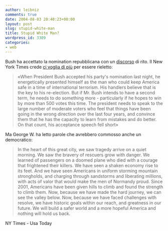 ```yaml
---
author: leibniz
comments: true
date: 2004-08-03 20:40:23+00:00
layout: post
slug: stupid-white-man
title: Stupid White Man?
wordpress_id: 3309
categories:
- web
---
```


Bush ha accettato la nomination repubblicana con un [discorso](http://www.usatoday.com/news/politicselections/nation/president/2004-09-02-bush-text_x.htm) di rito. Il New York Times crede [ci voglia di più](http://www.nytimes.com/2004/09/03/opinion/03fri1.html?pagewanted=print&position=) per essere rieletto: 


> «When President Bush accepted his party's nomination last night, he energetically presented himself as the man who could keep America safe in a time of international terrorism. His handlers believe that is the key to his re-election. But if Mr. Bush intends to have a second term, he needs to do something more - particularly if he hopes to win by more than 500 votes this time. The president needs to speak to the large number of moderate voters who feel that things have been going in the wrong direction over the last four years, and convince them that he has the capacity to learn from mistakes and do better. On that count, his acceptance speech fell short» 


Ma George W. ha letto parole che avrebbero commosso anche un democratico:


> In the heart of this great city, we saw tragedy arrive on a quiet morning. We saw the bravery of rescuers grow with danger. We learned of passengers on a doomed plane who died with a courage that frightened their killers. We have seen a shaken economy rise to its feet. And we have seen Americans in uniform storming mountain strongholds, and charging through sandstorms and liberating millions, with acts of valor that would make the men of Normandy proud.
Since 2001, Americans have been given hills to climb and found the strength to climb them. Now, because we have made the hard journey, we can see the valley below. Now, because we have faced challenges with resolve, we have historic goals within our reach, and greatness in our future. We will build a safer world and a more hopeful America and nothing will hold us back. 


NY Times - Usa Today
